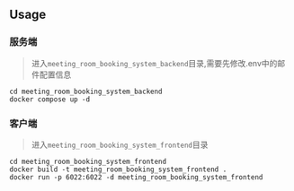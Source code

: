 ## Usage
### 服务端
> 进入`meeting_room_booking_system_backend`目录,需要先修改.env中的邮件配置信息
``` shell
cd meeting_room_booking_system_backend
docker compose up -d
``` 
### 客户端
> 进入`meeting_room_booking_system_frontend`目录
``` shell
cd meeting_room_booking_system_frontend
docker build -t meeting_room_booking_system_frontend .
docker run -p 6022:6022 -d meeting_room_booking_system_frontend
```

<!-- https://medium.com/@wwdhfernando/efficient-deployment-of-next-js-24fd2825d6b4 -->
<!-- https://medium.com/@wwdhfernando/efficient-deployment-of-next-js-11a4e8947d9b -->